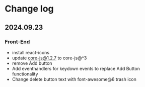 # Change log
## 2024.09.23
### Front-End
- install react-icons
- update core-js@1.2.7 to core-js@^3
- remove Add button
- Add eventhandlers for keydown events to replace Add Button functionality
- Change delete button text with font-awesome@6 trash icon